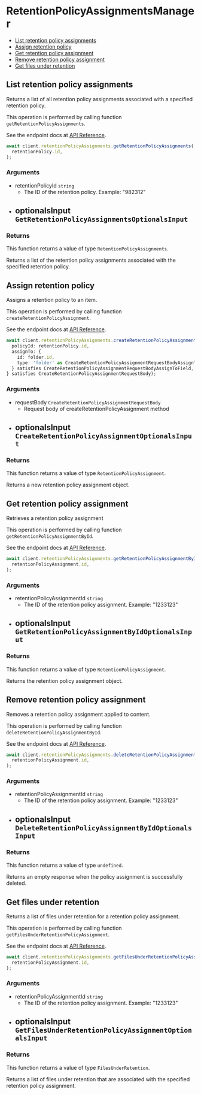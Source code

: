 # RetentionPolicyAssignmentsManager

- [List retention policy assignments](#list-retention-policy-assignments)
- [Assign retention policy](#assign-retention-policy)
- [Get retention policy assignment](#get-retention-policy-assignment)
- [Remove retention policy assignment](#remove-retention-policy-assignment)
- [Get files under retention](#get-files-under-retention)

## List retention policy assignments

Returns a list of all retention policy assignments associated with a specified
retention policy.

This operation is performed by calling function `getRetentionPolicyAssignments`.

See the endpoint docs at
[API Reference](https://developer.box.com/reference/get-retention-policies-id-assignments/).

<!-- sample get_retention_policies_id_assignments -->

```ts
await client.retentionPolicyAssignments.getRetentionPolicyAssignments(
  retentionPolicy.id,
);
```

### Arguments

- retentionPolicyId `string`
  - The ID of the retention policy. Example: "982312"
- optionalsInput `GetRetentionPolicyAssignmentsOptionalsInput`
  -

### Returns

This function returns a value of type `RetentionPolicyAssignments`.

Returns a list of the retention policy assignments associated with the
specified retention policy.

## Assign retention policy

Assigns a retention policy to an item.

This operation is performed by calling function `createRetentionPolicyAssignment`.

See the endpoint docs at
[API Reference](https://developer.box.com/reference/post-retention-policy-assignments/).

<!-- sample post_retention_policy_assignments -->

```ts
await client.retentionPolicyAssignments.createRetentionPolicyAssignment({
  policyId: retentionPolicy.id,
  assignTo: {
    id: folder.id,
    type: 'folder' as CreateRetentionPolicyAssignmentRequestBodyAssignToTypeField,
  } satisfies CreateRetentionPolicyAssignmentRequestBodyAssignToField,
} satisfies CreateRetentionPolicyAssignmentRequestBody);
```

### Arguments

- requestBody `CreateRetentionPolicyAssignmentRequestBody`
  - Request body of createRetentionPolicyAssignment method
- optionalsInput `CreateRetentionPolicyAssignmentOptionalsInput`
  -

### Returns

This function returns a value of type `RetentionPolicyAssignment`.

Returns a new retention policy assignment object.

## Get retention policy assignment

Retrieves a retention policy assignment

This operation is performed by calling function `getRetentionPolicyAssignmentById`.

See the endpoint docs at
[API Reference](https://developer.box.com/reference/get-retention-policy-assignments-id/).

<!-- sample get_retention_policy_assignments_id -->

```ts
await client.retentionPolicyAssignments.getRetentionPolicyAssignmentById(
  retentionPolicyAssignment.id,
);
```

### Arguments

- retentionPolicyAssignmentId `string`
  - The ID of the retention policy assignment. Example: "1233123"
- optionalsInput `GetRetentionPolicyAssignmentByIdOptionalsInput`
  -

### Returns

This function returns a value of type `RetentionPolicyAssignment`.

Returns the retention policy assignment object.

## Remove retention policy assignment

Removes a retention policy assignment
applied to content.

This operation is performed by calling function `deleteRetentionPolicyAssignmentById`.

See the endpoint docs at
[API Reference](https://developer.box.com/reference/delete-retention-policy-assignments-id/).

<!-- sample delete_retention_policy_assignments_id -->

```ts
await client.retentionPolicyAssignments.deleteRetentionPolicyAssignmentById(
  retentionPolicyAssignment.id,
);
```

### Arguments

- retentionPolicyAssignmentId `string`
  - The ID of the retention policy assignment. Example: "1233123"
- optionalsInput `DeleteRetentionPolicyAssignmentByIdOptionalsInput`
  -

### Returns

This function returns a value of type `undefined`.

Returns an empty response when the policy assignment
is successfully deleted.

## Get files under retention

Returns a list of files under retention for a retention policy assignment.

This operation is performed by calling function `getFilesUnderRetentionPolicyAssignment`.

See the endpoint docs at
[API Reference](https://developer.box.com/reference/get-retention-policy-assignments-id-files-under-retention/).

<!-- sample get_retention_policy_assignments_id_files_under_retention -->

```ts
await client.retentionPolicyAssignments.getFilesUnderRetentionPolicyAssignment(
  retentionPolicyAssignment.id,
);
```

### Arguments

- retentionPolicyAssignmentId `string`
  - The ID of the retention policy assignment. Example: "1233123"
- optionalsInput `GetFilesUnderRetentionPolicyAssignmentOptionalsInput`
  -

### Returns

This function returns a value of type `FilesUnderRetention`.

Returns a list of files under retention that are associated with the
specified retention policy assignment.
